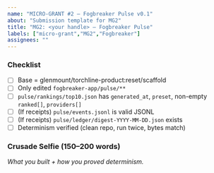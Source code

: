 ```yaml
---
name: "MICRO-GRANT #2 — Fogbreaker Pulse v0.1"
about: "Submission template for MG2"
title: "MG2: <your handle> — Fogbreaker Pulse"
labels: ["micro-grant","MG2","Fogbreaker"]
assignees: ""
---
```

### Checklist
- [ ] Base = glenmount/torchline-product:reset/scaffold
- [ ] Only edited `fogbreaker-app/pulse/**`
- [ ] `pulse/rankings/top10.json` has `generated_at`, `preset`, non-empty `ranked[]`, `providers[]`
- [ ] (If receipts) `pulse/events.jsonl` is valid JSONL
- [ ] (If receipts) `pulse/ledger/digest-YYYY-MM-DD.json` exists
- [ ] Determinism verified (clean repo, run twice, bytes match)

### Crusade Selfie (150–200 words)
*What you built + how you proved determinism.*
